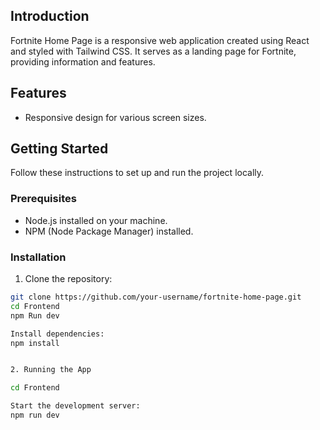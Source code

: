 ## Introduction

Fortnite Home Page is a responsive web application created using React and styled with Tailwind CSS. It serves as a landing page for Fortnite, providing information and features.

## Features

- Responsive design for various screen sizes.

## Getting Started

Follow these instructions to set up and run the project locally.

### Prerequisites

- Node.js installed on your machine.
- NPM (Node Package Manager) installed.

### Installation

1. Clone the repository:

```bash
git clone https://github.com/your-username/fortnite-home-page.git
cd Frontend
npm Run dev

Install dependencies:
npm install


2. Running the App

cd Frontend 

Start the development server:
npm run dev

